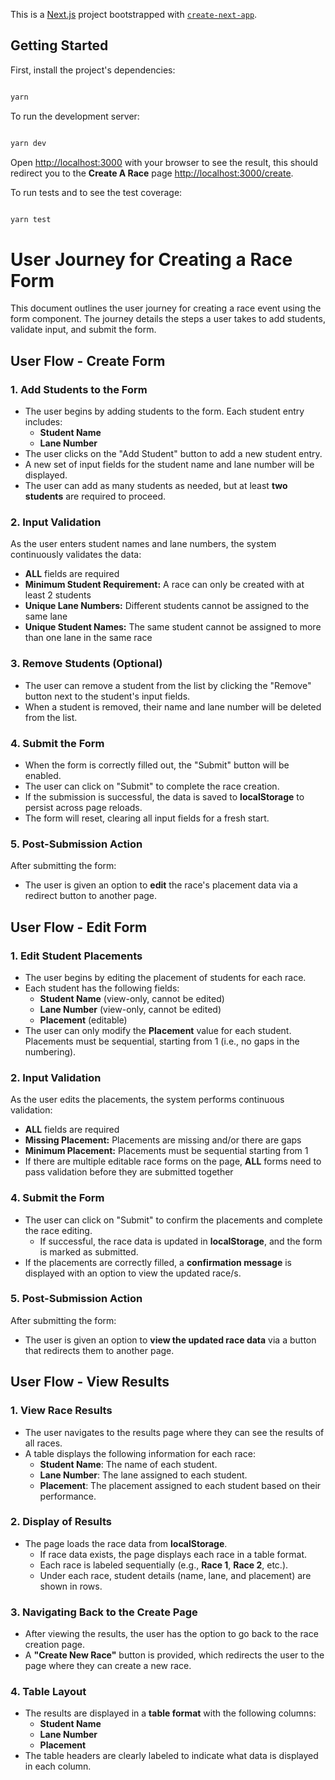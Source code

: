 This is a [Next.js](https://nextjs.org) project bootstrapped with [`create-next-app`](https://nextjs.org/docs/app/api-reference/cli/create-next-app).

## Getting Started

First, install the project's dependencies:


```bash

yarn

```

To run the development server:


```bash

yarn dev

```

Open [http://localhost:3000](http://localhost:3000) with your browser to see the result, this should redirect you to the **Create A Race** page [http://localhost:3000/create](http://localhost:3000/create).

To run tests and to see the test coverage:

```bash

yarn test

```

# User Journey for Creating a Race Form

This document outlines the user journey for creating a race event using the form component. The journey details the steps a user takes to add students, validate input, and submit the form.

## User Flow - Create Form

### 1. **Add Students to the Form**
- The user begins by adding students to the form. Each student entry includes:
  - **Student Name**
  - **Lane Number**
- The user clicks on the "Add Student" button to add a new student entry.
- A new set of input fields for the student name and lane number will be displayed.
- The user can add as many students as needed, but at least **two students** are required to proceed.

### 2. **Input Validation**
As the user enters student names and lane numbers, the system continuously validates the data:
- **ALL** fields are required
- **Minimum Student Requirement:** A race can only be created with at least 2 students
- **Unique Lane Numbers:** Different students cannot be assigned to the same lane
- **Unique Student Names:** The same student cannot be assigned to more than one lane in the same race

### 3. **Remove Students (Optional)**
- The user can remove a student from the list by clicking the "Remove" button next to the student's input fields.
- When a student is removed, their name and lane number will be deleted from the list.

### 4. **Submit the Form**
- When the form is correctly filled out, the "Submit" button will be enabled.
- The user can click on "Submit" to complete the race creation.
- If the submission is successful, the data is saved to **localStorage** to persist across page reloads.
- The form will reset, clearing all input fields for a fresh start.

### 5. **Post-Submission Action**
After submitting the form:
- The user is given an option to **edit** the race's placement data via a redirect button to another page.

## User Flow - Edit Form

### 1. **Edit Student Placements**
- The user begins by editing the placement of students for each race.
- Each student has the following fields:
  - **Student Name** (view-only, cannot be edited)
  - **Lane Number** (view-only, cannot be edited)
  - **Placement** (editable)
- The user can only modify the **Placement** value for each student. Placements must be sequential, starting from 1 (i.e., no gaps in the numbering).

### 2. **Input Validation**
As the user edits the placements, the system performs continuous validation:
- **ALL** fields are required
- **Missing Placement:** Placements are missing and/or there are gaps
- **Minimum Placement:** Placements must be sequential starting from 1
- If there are multiple editable race forms on the page, **ALL** forms need to pass validation before they are submitted together

### 4. **Submit the Form**
- The user can click on "Submit" to confirm the placements and complete the race editing.
  - If successful, the race data is updated in **localStorage**, and the form is marked as submitted.
- If the placements are correctly filled, a **confirmation message** is displayed with an option to view the updated race/s.

### 5. **Post-Submission Action**
After submitting the form:
- The user is given an option to **view the updated race data** via a button that redirects them to another page.

## User Flow - View Results

### 1. **View Race Results**
- The user navigates to the results page where they can see the results of all races.
- A table displays the following information for each race:
  - **Student Name**: The name of each student.
  - **Lane Number**: The lane assigned to each student.
  - **Placement**: The placement assigned to each student based on their performance.

### 2. **Display of Results**
- The page loads the race data from **localStorage**.
  - If race data exists, the page displays each race in a table format.
  - Each race is labeled sequentially (e.g., **Race 1**, **Race 2**, etc.).
  - Under each race, student details (name, lane, and placement) are shown in rows.

### 3. **Navigating Back to the Create Page**
- After viewing the results, the user has the option to go back to the race creation page.
- A **"Create New Race"** button is provided, which redirects the user to the page where they can create a new race.

### 4. **Table Layout**
- The results are displayed in a **table format** with the following columns:
  - **Student Name**
  - **Lane Number**
  - **Placement**
- The table headers are clearly labeled to indicate what data is displayed in each column.

  
